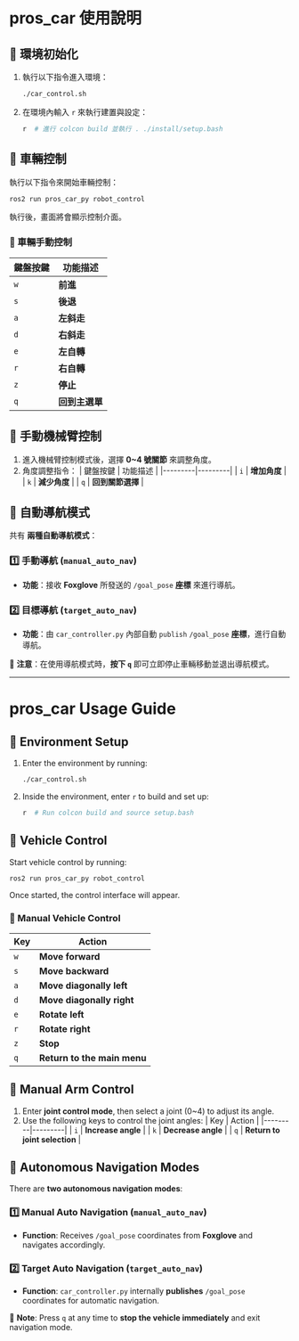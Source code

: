 # pros_car 使用說明

## 🚀 環境初始化
1. 執行以下指令進入環境：
   ```bash
   ./car_control.sh
   ```
2. 在環境內輸入 `r` 來執行建置與設定：
   ```bash
   r  # 進行 colcon build 並執行 . ./install/setup.bash
   ```

## 🚗 車輛控制
執行以下指令來開始車輛控制：
```bash
ros2 run pros_car_py robot_control
```
執行後，畫面將會顯示控制介面。

### 🔹 車輛手動控制
| 鍵盤按鍵 | 功能描述 |
|---------|---------|
| `w` | **前進** |
| `s` | **後退** |
| `a` | **左斜走** |
| `d` | **右斜走** |
| `e` | **左自轉** |
| `r` | **右自轉** |
| `z` | **停止** |
| `q` | **回到主選單** |

## 🤖 手動機械臂控制
1. 進入機械臂控制模式後，選擇 **0~4 號關節** 來調整角度。
2. 角度調整指令：
   | 鍵盤按鍵 | 功能描述 |
   |---------|---------|
   | `i` | **增加角度** |
   | `k` | **減少角度** |
   | `q` | **回到關節選擇** |

## 📍 自動導航模式
共有 **兩種自動導航模式**：

### 1️⃣ 手動導航 (`manual_auto_nav`)
- **功能**：接收 **Foxglove** 所發送的 `/goal_pose` **座標** 來進行導航。

### 2️⃣ 目標導航 (`target_auto_nav`)
- **功能**：由 `car_controller.py` 內部自動 `publish` `/goal_pose` **座標**，進行自動導航。

📢 **注意**：在使用導航模式時，**按下 `q`** 即可立即停止車輛移動並退出導航模式。

---

# pros_car Usage Guide

## 🚀 Environment Setup
1. Enter the environment by running:
   ```bash
   ./car_control.sh
   ```
2. Inside the environment, enter `r` to build and set up:
   ```bash
   r  # Run colcon build and source setup.bash
   ```

## 🚗 Vehicle Control
Start vehicle control by running:
```bash
ros2 run pros_car_py robot_control
```
Once started, the control interface will appear.

### 🔹 Manual Vehicle Control
| Key | Action |
|---------|---------|
| `w` | **Move forward** |
| `s` | **Move backward** |
| `a` | **Move diagonally left** |
| `d` | **Move diagonally right** |
| `e` | **Rotate left** |
| `r` | **Rotate right** |
| `z` | **Stop** |
| `q` | **Return to the main menu** |

## 🤖 Manual Arm Control
1. Enter **joint control mode**, then select a joint (0~4) to adjust its angle.
2. Use the following keys to control the joint angles:
   | Key | Action |
   |---------|---------|
   | `i` | **Increase angle** |
   | `k` | **Decrease angle** |
   | `q` | **Return to joint selection** |

## 📍 Autonomous Navigation Modes
There are **two autonomous navigation modes**:

### 1️⃣ Manual Auto Navigation (`manual_auto_nav`)
- **Function**: Receives `/goal_pose` coordinates from **Foxglove** and navigates accordingly.

### 2️⃣ Target Auto Navigation (`target_auto_nav`)
- **Function**: `car_controller.py` internally **publishes** `/goal_pose` coordinates for automatic navigation.

📢 **Note**: Press `q` at any time to **stop the vehicle immediately** and exit navigation mode.

